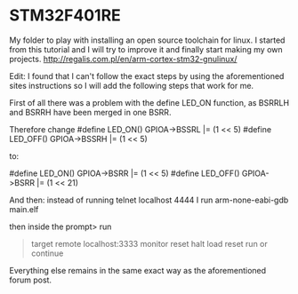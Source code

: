 # STM32F401RE
My folder to play with installing an open source toolchain for linux.
I started from this tutorial and I will try to improve it and finally start making my own projects.
http://regalis.com.pl/en/arm-cortex-stm32-gnulinux/

Edit:
I found that I can't follow the exact steps by using the aforementioned
sites instructions so I will add the following steps that work for me.

First of all there was a problem with the define LED_ON function, 
as BSRRLH and BSRRH have been merged in one BSRR.

Therefore change
#define LED_ON() GPIOA->BSSRL |= (1 << 5)
#define LED_OFF() GPIOA->BSSRH |= (1 << 5)

to:

#define LED_ON() GPIOA->BSRR |= (1 << 5)
#define LED_OFF() GPIOA->BSRR |= (1 << 21)

And then:
instead of running 
telnet localhost 4444 
I run
arm-none-eabi-gdb main.elf

then inside the prompt> run
>target remote localhost:3333
>monitor reset halt
>load reset run or continue

Everything else remains in the same exact way as the aforementioned forum post.
